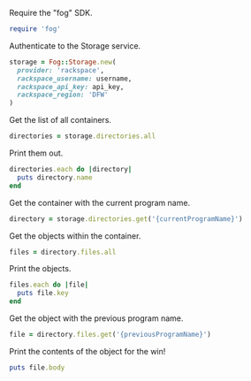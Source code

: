 Require the "fog" SDK.

```ruby
require 'fog'
```

Authenticate to the Storage service.

```ruby
storage = Fog::Storage.new(
  provider: 'rackspace',
  rackspace_username: username,
  rackspace_api_key: api_key,
  rackspace_region: 'DFW'
)
```

Get the list of all containers.

```ruby
directories = storage.directories.all
```

Print them out.

```ruby
directories.each do |directory|
  puts directory.name
end
```

Get the container with the current program name.

```ruby
directory = storage.directories.get('{currentProgramName}')
```

Get the objects within the container.

```ruby
files = directory.files.all
```

Print the objects.

```ruby
files.each do |file|
  puts file.key
end
```

Get the object with the previous program name.

```ruby
file = directory.files.get('{previousProgramName}')
```

Print the contents of the object for the win!

```ruby
puts file.body
```
